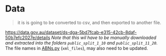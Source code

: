 # Data

> it is is going to be converted to csv, and then exported to another file.

<https://data.gov.au/dataset/ds-dga-5bd7fcab-e315-42cb-8daf-50b7efc2027e/details>
*Note that this wil have to be manually downloaded and extracted into the folders `public_split_1_10` and `public_split_11_20`.* The file names in [ABNs.py](../ABNs.py) (`xml_files`), may also need to be updated.
